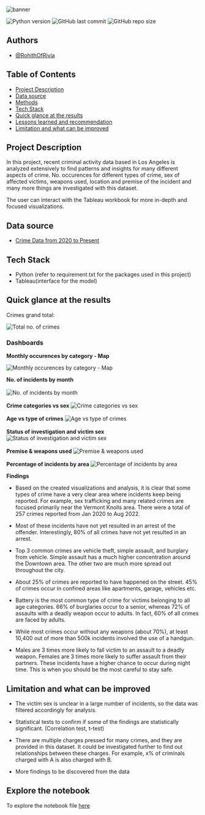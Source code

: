 ﻿![banner](assets/img2.jpg)


![Python version](https://img.shields.io/badge/Python%20version-3.9%2B-green)
![GitHub last commit](https://img.shields.io/badge/Last%20Commit-Dec%202022-yellowgreen)
![GitHub repo size](https://img.shields.io/badge/Repo%20Size-8.3%20MB-blue)


## Authors

- [@RohithOfRivia](https://github.com/RohithOfRivia)

## Table of Contents

  - [Project Description](#project-description)
  - [Data source](#data-source)
  - [Methods](#methods)
  - [Tech Stack](#tech-stack)
  - [Quick glance at the results](#quick-glance-at-the-results)
  - [Lessons learned and recommendation](#lessons-learned-and-recommendation)
  - [Limitation and what can be improved](#limitation-and-what-can-be-improved)

## Project Description

In this project, recent criminal activity data based in Los Angeles is analyzed extensively to find patterns and insights for many different aspects of crime. No. occurences for different types of crime, sex of affected victims, weapons used, location and premise of the incident and many more things are investigated with this dataset. 

The user can interact with the Tableau workbook for more in-depth and focused visualizations.
 
## Data source

- [Crime Data from 2020 to Present](https://data.lacity.org/Public-Safety/Crime-Data-from-2020-to-Present/2nrs-mtv8)


## Tech Stack

- Python (refer to requirement.txt for the packages used in this project)
- Tableau(interface for the model)



## Quick glance at the results

Crimes grand total: 

![Total no. of crimes](assets/kpi.png)

### Dashboards
**Monthly occurences by category - Map**

![Monthly occurences by category - Map](assets/map.png)
 
**No. of incidents by month**
\
\
![No. of incidents by month](assets/by&#32;month.png)
\
\
**Crime categories vs sex**
![Crime categories vs sex](assets/victim&#32;sex&#32;vs&#32;cat.png)
\
\
**Age vs type of crimes**
![Age vs type of crimes](assets/age&#32;vs&#32;cat.png)
\
\
**Status of investigation and victim sex**
![Status of investigation and victim sex](assets/status&#32;and&#32;time.png)
\
\
**Premise & weapons used**
![Premise & weapons used](assets/location&#32;and&#32;weapons.png)
\
\
**Percentage of incidents by area**
![Percentage of incidents by area](assets/map2.png)



 **Findings**

- Based on the created visualizations and analysis, it is clear that some types of crime have a very clear area where incidents keep being reported. For example, sex trafficking and many related crimes are focused primarily near the Vermont Knolls area. There were a total of 257 crimes reported from Jan 2020 to Aug 2022. 
- Most of these incidents have not yet resulted in an arrest of the offender. Interestingly, 80% of all crimes have not yet resulted in an arrest.

- Top 3 common crimes are vehicle theft, simple assault, and burglary from vehicle. Simple assault has a much higher concentration around the Downtown area. The other two are much more spread out throughout the city. 

- About 25% of crimes are reported to have happened on the street. 45% of crimes occur in confined areas like apartments, garage, vehicles etc. 

 - Battery is the most common type of crime for victims belonging to all age categories. 66% of burglaries occur to a senior, whereas 72% of assaults with a deadly weapon occur to adults. In fact, 60% of all crimes are faced by adults.
 
 - While most crimes occur without any weapons (about 70%), at least 10,400 out of more than 500k incidents involved the use of a handgun. 

- Males are 3 times more likely to fall victim to an assault to a deadly weapon. Females are 3 times more likely to suffer assault from their partners. These incidents have a higher chance to occur during night time. This is when you should be the most careful to stay safe.

## Limitation and what can be improved

- The victim sex is unclear in a large number of incidents, so the data was filtered accordingly for analysis. 

- Statistical tests to confirm if some of the findings are statistically significant. (Correlation test, t-test)

- There are multiple charges pressed for many crimes, and they are provided in this dataset. It could be investigated further to find out relationships between these charges. For example, x% of criminals charged with A is also charged with B.

- More findings to be discovered from the data


## Explore the notebook

To explore the notebook file [here](https://nbviewer.org/github/RohithOfRivia/Crime-in-LA/blob/main/LA%20DV.ipynb)


